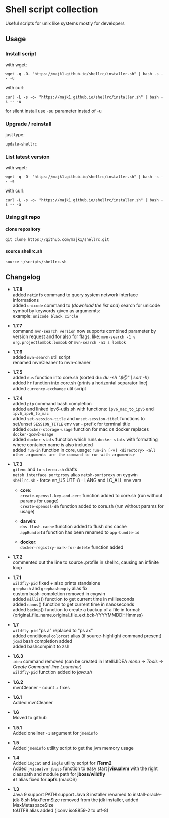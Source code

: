 # Shell script collection

Useful scripts for unix like systems mostly for developers

## Usage

### Install script

with wget:

```shell
wget -q -O- "https://majk1.github.io/shellrc/installer.sh" | bash -s -- -u
```

with curl:

```shell
curl -L -s -o- "https://majk1.github.io/shellrc/installer.sh" | bash -s -- -u
```

for silent install use -su parameter instad of -u

### Upgrade / reinstall

just type:

```shell
update-shellrc
```

### List latest version

with wget:

```shell
wget -q -O- "https://majk1.github.io/shellrc/installer.sh" | bash -s -- -a
```

with curl:

```shell
curl -L -s -o- "https://majk1.github.io/shellrc/installer.sh" | bash -s -- -a
```

### Using git repo

#### clone repository

```shell
git clone https://github.com/majk1/shellrc.git
```

#### source shellrc.sh  

```shell
source ~/scripts/shellrc.sh
```

## Changelog

- **1.7.8**  
  added `netinfo` command to query system network interface informations  
  added `unicode` command to (*download the list and*) search for unicode symbol by keywords given as argumemts:  
  example: `unicode black circle`  

- **1.7.7**  
  command `mvn-search version` now supports combined parameter by version request and
  for also for flags, like: `mvn-search -1 v org.projectlombok:lombok` or `mvn-search -n1 s lombok`  

- **1.7.6**  
  added `mvn-search` util script  
  renamed mvnCleaner to mvn-cleaner  

- **1.7.5**  
  added `dus` function into core.sh (sorted du: *du -sh "$@" | sort -h*)  
  added `hr` function into core.sh (prints a horizontal separator line)  
  added `currency-exchange` util script  

- **1.7.4**  
  added `pip` command bash completion  
  added and linked ipv6-utils.sh with functions: `ipv6_mac_to_ipv6` and `ipv6_ipv6_to_mac`  
  added `set-session-title` and `unset-session-titel` functions to set/unset `SESSION_TITLE` env var - prefix for terminal title  
  added `docker-storage-usage` function for mac os docker replaces `docker-qcow2-usage`  
  added `docker-stats` function which runs `docker stats` with formatting where container name is also included  
  added `run-in` function in core, usage: `run-in [-v] <directory> <all other arguments are the command to run with arguments>`  

- **1.7.3**  
  `gifenc` and `to-stereo.sh` drafts  
  `netsh interface portproxy` alias `netsh-portproxy` on cygwin  
  `shellrc.sh` - force en_US.UTF-8 - LANG and LC_ALL env vars  

  - **core**:  
    `create-openssl-key-and-cert` function added to core.sh (run without params for usage)  
    `create-openssl-dh` function added to core.sh (run without params for usage)  

  - **darwin**:  
    `dns-flush-cache` function added to flush dns cache  
    `appBundleId` function has been renamed to `app-bundle-id`  

  - **docker**:  
    `docker-registry-mark-for-delete` function added  

- **1.7.2**  
  commented out the line to source .profile in shellrc, causing an infinite loop

- **1.7.1**  
  `wildfly-pid` fixed + also prints standalone  
  `grephash` and `grephashempty` alias fix  
  custom bash-completion removed in cygwin  
  added `millis`() function to get current time in milliseconds  
  added `nanos`() function to get current time in nanoseconds  
  added `backup`() function to create a backup of a file in format: {original_file_name.original_file_ext.bck-YYYYMMDDHHmmss}  

- **1.7**  
  `wildfly-pid` "ps a" replaced to "ps ax"  
  added conditional `colorcat` alias (if source-highlight command present)  
  `jcmd` bash completion added  
  added bashcompinit to zsh  

- **1.6.3**  
  `idea` command removed (can be created in IntelliJIDEA *menu -> Tools -> Create Command-line Launcher*)  
  `wildfly-pid` function added to *java.sh*  

- **1.6.2**  
  mvnCleaner - count + fixes

- **1.6.1**  
  Added mvnCleaner

- **1.6**  
  Moved to github  

- **1.5.1**  
  Added oneliner `-1` argument for `jmeminfo`

- **1.5**  
  Added `jmeminfo` utility script to get the jvm memory usage

- **1.4**  
  Added `imgcat` and `imgls` utility script for **iTerm2**  
  Added `jvisualvm-jboss` function to easy start **jvisualvm** with the right classpath and module path for **jboss/wildfly**  
  `df` alias fixed for **apfs** (macOS)  

- **1.3**  
  Java 9 support PATH support
  Java 8 installer renamed to install-oracle-jdk-8.sh
  MaxPermSize removed from the jdk installer, added MaxMetaspaceSize  
  toUTF8 alias added (iconv iso8859-2 to utf-8)

